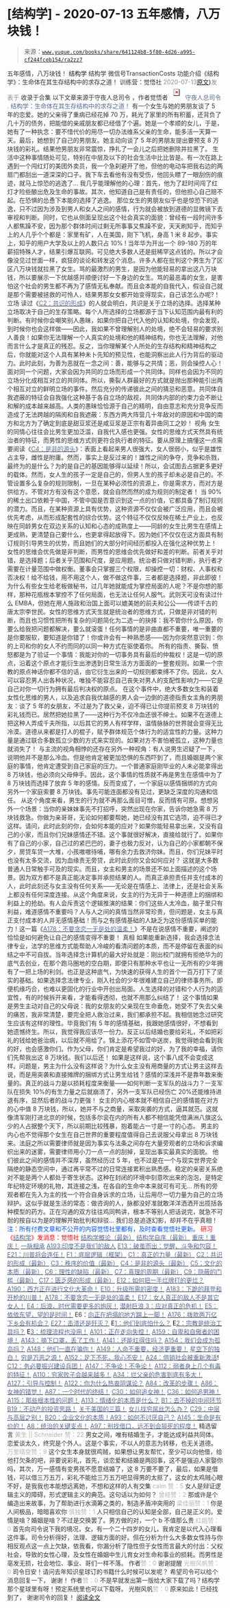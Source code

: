# [结构学] - 2020-07-13 五年感情，八万块钱！

> 来源：[`www.yuque.com/books/share/641124b8-5f80-4d26-a995-cf244fceb154/ra2zz7`](https://www.yuque.com/books/share/641124b8-5f80-4d26-a995-cf244fceb154/ra2zz7)

<ne-p id="520f42f3293818f927861ebbd5b15da4_p_0" data-lake-id="520f42f3293818f927861ebbd5b15da4_p_0"><ne-text id="uc35395db" style="color: rgb(51, 51, 51);">五年感情，八万块钱！</ne-text></ne-p> <ne-p id="8cfc5e2ba6f62390e42af26d6897978b" data-lake-id="8cfc5e2ba6f62390e42af26d6897978b"><ne-text id="u74ba3fb3" ne-fontsize="14">结构学</ne-text></ne-p> <ne-p id="a7b177b703edc1cacf81153d18f9f0a7" data-lake-id="a7b177b703edc1cacf81153d18f9f0a7"><ne-text id="u656f148d" ne-fontsize="14" ne-bold="true" style="color: rgb(51, 51, 51);">结构学</ne-text></ne-p> <ne-p id="0344f121dd108eca325ec036e0c6915a" data-lake-id="0344f121dd108eca325ec036e0c6915a"><ne-text id="ucc9502f9" ne-fontsize="14" style="color: rgb(51, 51, 51);">微信号</ne-text><ne-text id="u7fe24149" ne-fontsize="14" style="color: rgb(51, 51, 51);">TransactionCosts</ne-text></ne-p> <ne-p id="27835278cafd91dc3b4a6fb84206f4f2" data-lake-id="27835278cafd91dc3b4a6fb84206f4f2"><ne-text id="ufb9089af" ne-fontsize="14" style="color: rgb(51, 51, 51);">功能介绍</ne-text><ne-text id="u20e0bb08" ne-fontsize="14" style="color: rgb(51, 51, 51);">《结构学》：生命体在其生存结构中的求存之道！ 训练营：觉悟社</ne-text></ne-p> <ne-p id="2b2dd8f8981f227d035c0ee9a6bff949" data-lake-id="2b2dd8f8981f227d035c0ee9a6bff949"><ne-text id="uad9e0b79" style="color: rgb(140, 140, 140);">2020-07-13</ne-text>[<ne-text id="ubf533423" ne-fontsize="14">原文</ne-text>](https://mp.weixin.qq.com/s?__biz=MzIzMDYwOTM0Mg==&mid=2247484317&idx=1&sn=b22f9fb2e3c084e427a5e3e9895be99a&chksm=e8b19b4cdfc6125adf3ea3b0d2b72a121f38e8ba26e43abc48edff900327ce3e7464b944cafb#rd))<ne-text id="uf972b416" ne-fontsize="14" style="color: rgb(140, 140, 140);">发表于</ne-text></ne-p> <ne-p id="165fcaacfb62acd70135a5a88805c4c6" data-lake-id="165fcaacfb62acd70135a5a88805c4c6"><ne-text id="ufcf33156" style="color: rgb(51, 51, 51);">收录于合集</ne-text></ne-p> <ne-p id="dca51515a3d1f2aadf60e15bb9916c5d" data-lake-id="dca51515a3d1f2aadf60e15bb9916c5d"><ne-text id="u37183e92" ne-fontsize="14" style="color: rgb(51, 51, 51);">以下文章来源于守夜人总司令 ，作者觉悟者</ne-text></ne-p> <ne-p id="89375d84c2751dc161cdc97201e0504d" data-lake-id="89375d84c2751dc161cdc97201e0504d"><ne-card data-card-name="image" data-card-type="inline" id="BRMC5" ne-fontsize="14" data-event-boundary="card" style="color: rgb(87, 107, 149);">![](img/7848b1057bf358d56a4f54154ff70e95.png)  <ne-p id="2f0a36019959eadaefa72288c5aa9527" data-lake-id="2f0a36019959eadaefa72288c5aa9527"><ne-text id="u3ced4544" style="color: rgb(87, 107, 149);">守夜人总司令</ne-text></ne-p> <ne-p id="1dfb9aed0b5444986221696647cc13dc" data-lake-id="1dfb9aed0b5444986221696647cc13dc"><ne-text id="u05902fd9" ne-fontsize="14" style="color: rgb(87, 107, 149);">.</ne-text></ne-p> <ne-p id="b95550c9eb05157e6ce2f2325708fa63" data-lake-id="b95550c9eb05157e6ce2f2325708fa63"><ne-text id="u44da6f8f" style="color: rgb(87, 107, 149);">结构学：生命体在其生存结构中的求存之道！</ne-text></ne-p> <ne-p id="2239bb43b27ced9a5db487d91a0a9e2e" data-lake-id="2239bb43b27ced9a5db487d91a0a9e2e"><ne-text id="udad86429" style="color: rgb(51, 51, 51);">有一个女生与她的男朋友谈了 5 年的恋爱。她的父亲得了重病已经花掉 70 万，耗光了家里的所有积蓄，还背负了几十万的债务，把能借的亲戚朋友都已经借了个遍。她是一个孝顺的女儿，于是，她有了一种执念：要不惜代价的用尽一切办法维系父亲的生命，能多活一天算一天。最后，她想到了自己的男朋友。她主动向谈了 5 年的男朋友提出要预支 8 万块钱的彩礼。结果他男朋友非常震惊，挣扎了一会儿之后把她删除并拉黑了。</ne-text></ne-p> <ne-p id="ebf9212464ba4a2290084bebc9fe298e" data-lake-id="ebf9212464ba4a2290084bebc9fe298e"><ne-text id="ua7cebf93" style="color: rgb(51, 51, 51);">生活中这种事情随处可见，特别在中层及以下的社会生活中比比皆是。有一次在路上遇到一个闯红灯的美团外卖员，我一个急刹避开了他，但他的电动车把我右边的两扇门都刮出一道深深的口子。我下车去看他有没有受伤，他回头瞟了一眼刮伤的痕迹，就马上惊恐的逃逸了…</ne-text></ne-p> <ne-p id="f703b7f7bd278616f294c4c47d05877a" data-lake-id="f703b7f7bd278616f294c4c47d05877a"><ne-text id="u81672a81" style="color: rgb(51, 51, 51);">我几乎能理解他的心理：首先，他为了赶时间闯了红灯才险些酿出危及生命的事故。其次，他知道自己是有责任的，但他担心自己赔不起。在恐惧的怂恿下本能的选择了逃逸。</ne-text></ne-p> <ne-p id="7194e5bcf1bbcd01b33c78b243b0c3d0" data-lake-id="7194e5bcf1bbcd01b33c78b243b0c3d0"><ne-text id="u322a23b0" style="color: rgb(51, 51, 51);">那位女生的男朋友似乎也是惊恐下的逃逸，只不过因为涉及到男人和女人之间的感情，行为就会被放到道德的显微镜下去审视和判断。同时，它也从侧面呈现出这个社会真实的面貌：曾经有一段时间许多人都焦躁不安，因为那个群体时间过剩无所事事又焦躁不安，天天刷知乎，而知乎上的人几乎个个都是：家里有矿，人在美国，刚下飞机，身高 1 米 8 起步。事实上，知乎的用户大学及以上的人数只占 10% !</ne-text></ne-p> <ne-p id="35315e8089abebda38376f468c2bc391" data-lake-id="35315e8089abebda38376f468c2bc391"><ne-text id="ufeaa16bb" style="color: rgb(51, 51, 51);">当年华为开出一个 89-180 万的年薪招特殊人才，结果引爆互联网。可见绝大多数人还是挺稀罕这点钱的。所以才会像没见过世面一样，疯狂的谈论和转发这个消息。许多人都在批判这个男生为了区区八万块钱就拉黑了女生。骂的最激烈的男生，是因为他能轻易的拿出这八万块钱，所以要展示一下优越感并顺便讨好一下身边的女生。骂的最恶毒的女生，是害怕这个社会的男生都不再为了感情无私奉献。而且会本能的自我代入，假设自己就是那个需要被拯救的可怜人，结果男那女女都开始变得现实，自己该怎么办呢?！</ne-text></ne-p> <ne-p id="d7df448fdcb01e87c3a243fe9826d779" data-lake-id="d7df448fdcb01e87c3a243fe9826d779"><ne-text id="u4206e14e" ne-bold="true" style="color: rgb(51, 51, 51);">立场</ne-text></ne-p> <ne-p id="c1ae3d91bd3b9e3a7bab68b229fc8d47" data-lake-id="c1ae3d91bd3b9e3a7bab68b229fc8d47"><ne-text id="u00a69dcf" style="color: rgb(51, 51, 51);">读过《</ne-text>[<ne-text id="uba6d2668" style="color: rgb(87, 107, 149);">C2：共识的形成</ne-text>](http://mp.weixin.qq.com/s?__biz=MzAxNDk1NjI2Mw==&mid=2247485384&idx=1&sn=aa308c97231cc609a153084476d641b9&chksm=9b8a2440acfdad568804216b9029604de6eb9b459260c16c18ea48de0d1bbf58feb601676e82&scene=21#wechat_redirect)<ne-text id="uc34f536d" style="color: rgb(51, 51, 51);">》的人就会明白，共识是关于立场的选择。选择某种立场取决于自己的生存策略。每个人所选择的立场都源于当下认知范围内最有利的判断。有时候你会嘲笑别人愚昧，如果你把自己代入他的认知和处境，你会发现，到时候你也会这样做——因此，我如果不曾理解别人的处境，绝不会轻易的要求别人善良！如果你无法理解一个人真实的处境和他的精神结构，你也无法理解，对他而言什么才是真正的残忍。反之，当你理解某个人所处的生存结构和精神结构之后，你就能对这个人具有某种未卜先知的预见性，也能洞察出此人行为背后的驱动力。此时此刻，为善为恶就在一念之间：善，能够与之共情；恶，则会操控人心！</ne-text></ne-p> <ne-p id="ae8dc698f87e217425012da4869a5f64" data-lake-id="ae8dc698f87e217425012da4869a5f64"><ne-text id="u49617004" style="color: rgb(51, 51, 51);">面对同一个问题，大家会因为共同的立场而形成一个共同体。同样也会因为不同的立场分化成相互对立的共同体。所以，撕裂人群最好的方式就是抛出那种能引出两个相互对立的鲜明立场的事件。然后充分的传递彼此之间的猜忌和恶意。共同体自我遮蔽的特征会自我强化这种基于各自立场的敌视，共同体内部的约束力会不断让和解的成本越来越高。人类的愚昧恰恰源于自己的精明，自由意志和充分竞争反而造成了无法跨越的隔阂和自我遮蔽：东西方两大阵营几十年敌对的原因和中国的南方和北方为了确定到底是甜豆浆还是咸豆浆是正宗有着异曲同工之妙！</ne-text></ne-p> <ne-p id="a24944b82cc80315b88a28babe8dc931" data-lake-id="a24944b82cc80315b88a28babe8dc931"><ne-text id="ufa93ff0b" ne-bold="true" style="color: rgb(51, 51, 51);">视角</ne-text></ne-p> <ne-p id="bf2cb5d9d33a8efa945821e95bfd882d" data-lake-id="bf2cb5d9d33a8efa945821e95bfd882d"><ne-text id="u713c7ae4" style="color: rgb(51, 51, 51);">女生的同情心往往会比男生更加泛滥，自我代入感也更强。女性的思维方式天然具有统治者的特征，而男性的思维方式则更符合执行者的特征。要从原理上搞懂这一点需要阅读《</ne-text>[<ne-text id="u95624b18" style="color: rgb(87, 107, 149);">C4：是非的源头</ne-text>](http://mp.weixin.qq.com/s?__biz=MzAxNDk1NjI2Mw==&mid=2247485283&idx=1&sn=4f6374be824ea0fb148517f63cae7a95&chksm=9b8a24ebacfdadfd9bb865954cfc7b9621c1450b4c258506347b2201a04c6057c4119a1a0820&scene=21#wechat_redirect)<ne-text id="u59bcfefe" style="color: rgb(51, 51, 51);">》：表面上看起来男人很强大，女人很弱小，似乎是雄性占主导，雌性是附庸。然而，事实上是反过来的！雄性之间的争夺，竞争和杀戮，最终为的是什么？为的是自己的基因能够得以延续！所以，会试图去占据更多更好的载体。然而，女人生的孩子一定是自己的，但男人生的孩子却未必是自己的。不管设置多么复杂的规则限制，一旦在某种必须性的资源上，你是需求方，而对方是供给方。不管对方有没有这个意愿，就会自然而然的成为规则的制定者！</ne-text></ne-p> <ne-p id="3aed38e651ddda88242eb111e4a74125" data-lake-id="3aed38e651ddda88242eb111e4a74125"><ne-text id="ucd74cdb6" style="color: rgb(51, 51, 51);">当 90%的稀土出口依赖于中国，不管中国是否意识到这一点的价值，它都具备了制订规则的潜力。而且，在某种资源上具有优势，这种资源不仅仅会被广泛应用，而且会被优先考虑，从而形成配套性的综合优势。这个特征不仅仅反映在稀土产业上，也反映在同龄男女在双边关系的认知和心态的成熟度上——同龄的女生比男生在感情上更成熟，更清楚自己要什么，也更拿得起放得下。因为她们不仅仅在这方面具有制订规则引导男生的优势，而且她们的大部分时间经历都投入在强化这种优势上！</ne-text></ne-p> <ne-p id="aea24f89eb51f280ab207404a13efdb1" data-lake-id="aea24f89eb51f280ab207404a13efdb1"><ne-text id="u54ad8ced" style="color: rgb(51, 51, 51);">女性的思维会优先做是非判断，而男性的思维会优先做好和差的判断。前者关乎对错，是选择题；后者关乎范围和尺度，是应用题。统治者只做对错判断，执行者才需要在计量范围中做权衡。董事会只掌握三个权限，却操控一切：财权、人事权和否决权！给不给钱，用不用这个人，做不做这件事，三者都是选择题，非此即彼！为什么有些女生给老板做秘书，过几年她就能成为掌控局面的人呢？不是你想的那样，那种花瓶根本掌控不了任何局面，也无法让任何人服气。武则天可没有读过什么 EMBA，但她在用人施政和治国上面可以媲美她的前夫和公公——传颂千古的唐太宗李世民。女性的思维方式天生就是统治者的思维方式，只做是非对错的判断，而且也习惯性把所有复杂的问题简化为二选一的抉择：我不管你什么原因，你要么给我把问题都解决，要么就滚蛋！任何事情的是非曲直都不重要，唯一重要的是你要服软，要知道是你错了！你或许会有一种熟悉感——因为你突然意识到：你的上司和你的女人不约而同的以同一种方式在驱使着你。</ne-text></ne-p> <ne-p id="0736ab0e8e1ec5002b53a8ad40c7dbdb" data-lake-id="0736ab0e8e1ec5002b53a8ad40c7dbdb"><ne-text id="u43409143" style="color: rgb(51, 51, 51);">所有的指责、撕裂、愤怒都是为了验证一个事情：我能对你的一切事务具有最后的仲裁权！这是一切的原点，沿着这个原点才能衍生出渗透到日常生活方方面面的一整套规则。如果一个宗教的原点神话你都不信的话，由它衍生出来的一切规则都束缚不了你。因此，女人可以容忍男人出各种状况，唯独不能容忍自己丧失对男人的支配性影响力——它是自己对你一切行为拥有最后判决权的原点。</ne-text></ne-p> <ne-p id="116147fe43ef6a49ae4792a8887224d5" data-lake-id="116147fe43ef6a49ae4792a8887224d5"><ne-text id="u5312cfc5" style="color: rgb(51, 51, 51);">在这个事件中，绝大多数女生和装着女性化思维的男人，以及追求自我优越感的男人会一边倒的道德指责女主角的男朋友：谈了 5 年的女朋友，不过是为了救父亲，迫不得已让你提前预支 8 万块钱的彩礼钱而已。居然把她拉黑了——这种行为不仅冷血还很不绅士。如果不在道德上把这种人弄成千夫所指，以后其它的男人有样学样，温情脉脉的世界就会变得无比冷漠。道德从来都是打人的棍子，赋予群体规范个体行为的适宜性的力量。这种力量是通过联合多数孤立少数的方式来实现的。如果对方不害怕被孤立，这种力量也就消失了！</ne-text></ne-p> <ne-p id="b76757eea16107dc1c8d9b0d1375b301" data-lake-id="b76757eea16107dc1c8d9b0d1375b301"><ne-text id="u479d213c" style="color: rgb(51, 51, 51);">与主流的视角相悖的还存在另外一种视角：有人说男生迟疑了一下，说明他并不是那么冷血。但是他肯定被更加恐惧的东西吓到了，而且婚姻是两个家庭的事情，他肯定遭受到自己家庭的压力。一个普通家庭刚毕业的人未必能拿得出 8 万块钱，他必须向父母伸手。因此，这个事情的性质就不再是男生在感情中为了 8 万块钱而选择了放弃 5 年的感情。反而变成了，一个家庭以感情捆绑的方式向另外一个家庭索要 8 万块钱。事先可能连面都没有见过，更缺乏深度的沟通和信任。</ne-text></ne-p> <ne-p id="c8ead753feb45fcf6a1026d6e609f242" data-lake-id="c8ead753feb45fcf6a1026d6e609f242"><ne-text id="ub72f3350" style="color: rgb(51, 51, 51);">从这个角度来看，男生的行为就不再那么面目可憎，反而情有可原。想想另外一个场景：当你的亲妹妹事先不打招呼，突然出现在你家，告诉你她急需 8 万块钱救急。你做为亲哥哥，无论如何都要帮她，她已经没有其它选项，迫不得已才这样。请问，此时此刻的你，会如何本能的应对？如果你能轻易拿出来，又没有自己的小家，而且你们兄妹感情还不错。这个事就很好解决，直接给就行了。如果你有了自己的小家，自己过的紧巴巴的，妻子也极力反对，认为自己的小家都朝不保夕，房贷车贷一大堆，小孩嗷嗷待哺，哪有余力去救济你妹。而且，你们兄妹平时也没有太多交流，因为血缘责无旁贷，此时此刻你又会如何应对？</ne-text></ne-p> <ne-p id="820955e8d010eaa57d9613ce17256608" data-lake-id="820955e8d010eaa57d9613ce17256608"><ne-text id="u462bb37a" style="color: rgb(51, 51, 51);">这就是大多数普通人日常触手可及的现实。而且，女主和男主的场景还不如上面描述的这个场景。因为双方都不是真正能决定事并承担结果的人。而真正承担责任并支付成本的人，此时此刻还与女主没有任何关系——无论是在情感上、法律上，还是社会关系上都没有任何深度连接。从这个角度来说，女主的行为无异于一种道德上的捆绑和利益上的抢劫。有人会斥责这个逻辑推演的结果：你们这些人太冷血，脑子里只有利益，难道感情不重要吗？人与人之间的真情当然非常珍贵，但问题是，女主与真正支付成本的人并无感情基础！而与之有感情基础的人缺乏为这份感情买单的能力！这一篇《</ne-text>[<ne-text id="uf0cba06a" style="color: rgb(87, 107, 149);">A178：不要贪恋一无是处的温柔！</ne-text>](http://mp.weixin.qq.com/s?__biz=MzAxNDk1NjI2Mw==&mid=2247485259&idx=1&sn=c46eb58cf71fc316608279b1e10828b8&chksm=9b8a24c3acfdadd57781ee9631cc06ed50551cc15141d155f54fa20dcf69c653825673104680&scene=21#wechat_redirect)<ne-text id="u91cd8e46" style="color: rgb(51, 51, 51);">》不是在说感情不重要，阐述的恰恰是如何避免让自己的感情变得不重要！</ne-text></ne-p> <ne-p id="a8d363105ea8968afb960aaaa6feeedf" data-lake-id="a8d363105ea8968afb960aaaa6feeedf"><ne-text id="ua4207649" ne-bold="true" style="color: rgb(51, 51, 51);">真相</ne-text></ne-p> <ne-p id="1909350b8516a35c779e526bbc9fc31d" data-lake-id="1909350b8516a35c779e526bbc9fc31d"><ne-text id="u8c1aa365" style="color: rgb(51, 51, 51);">如果能重新选择，我会选择念法律专业，法学的思维方式能帮助人冷峻的看清问题的本质，而不是停留在表面的纠结之中不可自拔。当年选择念计算机的最大好处就是：刚出校门就拥有拒绝华为的底气去创业，在那个跑马圈地的空白期，即便只有那种水平也让一无所有的少年拥有了一把上场的利剑。也正是这种底气，为快速的获得人生的首个一百万打下了坚实的基础。如果选择念法律专业，刚入社会的少年很难建立自己的律师事务所。即便机缘巧合，也难以更固化的行业中开创出局面。人生选择的对错和个人行为的适宜性，有的时候拆开来看，才能看得透彻，也就不用那么纠结了！</ne-text></ne-p> <ne-p id="74a602c20334b9b55d1a7e2b9c8c533c" data-lake-id="74a602c20334b9b55d1a7e2b9c8c533c"><ne-text id="u0846ed18" style="color: rgb(51, 51, 51);">这个事情如果是男生主动对自己的父母说：我的女朋友的父亲现在生命垂危，她受不了失去父亲的痛苦，我非常清楚，要完全把人救治过来，我们都承担不起。我相信她念过研究生应该有这样的理性。毕竟我们有 5 年的感情基础，我跟她感情很好，不想看到她遗憾终生。所以，我觉得我应该尽一份力。反正以后结婚也要给彩礼，不如把彩礼的钱给她爸治病，以后就不用给了。锦上添花不如雪中送炭，我觉得她会看到我的好，也会感激你们。作为父母，你们肯定是希望我过的好，为了我的幸福，请你们先帮我出这 8 万块钱。我们以后还！</ne-text></ne-p> <ne-p id="bdeb57fe3532439b294e7196f4666ab6" data-lake-id="bdeb57fe3532439b294e7196f4666ab6"><ne-text id="ud515d543" style="color: rgb(51, 51, 51);">如果是这样说，这个事八成不会变成这样。问题是，男主为什么没有这样说？为什么女主没有用商量的方式让男主这样去说，而是用突袭和直接摊牌的捆绑方式让男生给钱？感情的深浅并不是靠年数来衡量的。真正的战斗力是以损耗程度来衡量——如何判断一支军队的战斗力？一支军队在损失 10%的有生力量之后就崩溃了，另外一支军队已经伤亡 20%还能维持进退有序，显然后者的战斗力更强！</ne-text></ne-p> <ne-p id="1a8b94ca4c9a2a31ef9e38ac5fea204f" data-lake-id="1a8b94ca4c9a2a31ef9e38ac5fea204f"><ne-text id="uf9042b17" style="color: rgb(51, 51, 51);">女主的内心根本就不相信自己的感情能在对方的心中值 8 万块钱，所以，她并不与之商量，采取突袭的方式，逼其就范。这就像清军刚打进北京的时候，包括多尔衮在内的所有人都不相信能凭借满洲八旗这么少的人占据整个天下，所以前期比较残暴，抱着能占一寸是一寸的心态。</ne-text></ne-p> <ne-p id="0fb6bc3a8bcba2bca6bfc285c0151b78" data-lake-id="0fb6bc3a8bcba2bca6bfc285c0151b78"><ne-text id="u54729333" style="color: rgb(51, 51, 51);">男主的内心也不觉得那个女生在自己世界的重要程度值得自己去说服父母拿出 8 万块钱来。法庭之所以需要律师就是因为事实与法条之间存在大量旁观者的立场和诉求编织出来的迷雾，需要律师用小刀一点一点的刮掉，呈现出事实最真实的面貌。</ne-text></ne-p> <ne-p id="0875eaf3dc3de55f7eba81807f2823c3" data-lake-id="0875eaf3dc3de55f7eba81807f2823c3"><ne-text id="u5863d98f" style="color: rgb(51, 51, 51);">他们彼此之间的感情并不深厚，虽然经历过 5 年，也不过是在一个与现实世界完全隔绝的静态空间中，通过再平常不过的日常连接累积出熟悉感。</ne-text><ne-text id="uf3da4df0" ne-bold="true" style="color: rgb(51, 51, 51);">稳定的亲密关系绝对不能是两个人都处于寄生状态。</ne-text><ne-text id="u53b58870" style="color: rgb(51, 51, 51);">这种在封闭的环境中刻意吹出来的泡泡，是特定年纪特定环境的礼物，其连接之浅，在各自的生命中本来就可有可无…</ne-text></ne-p> <ne-p id="37a41055d261baa18868ee652e86bf8c" data-lake-id="37a41055d261baa18868ee652e86bf8c"><ne-text id="ufa2121b8" style="color: rgb(51, 51, 51);">所有的旁观者都在先入为主的找一个符合自身诉求的立场，让后用尽一切力量为自己的立场辩护。这似乎就是生活的常态：做咨询的人，脉都没好准就敢洋洋洒洒开出揽括各种模型的药方。正在沟通的双方往往鸡同鸭讲，根本不等别人把话说完，就急不可耐的按自以为是的理解开始批判和辩驳… 我们总是追逐幻影，却并不在乎真相！</ne-text></ne-p> <ne-p id="24d723da7f164393daf594334118759d" data-lake-id="24d723da7f164393daf594334118759d"><ne-text id="u9fce2d57" style="color: rgb(0, 82, 255);">注：</ne-text><ne-text id="ufaf6cb66" style="color: rgb(0, 82, 255);">所有付费文章和不公开的内容觉悟社里都有，及时查看觉悟社更新。</ne-text></ne-p> <ne-p id="3dd884fbb0f44330a9d3d79325035cb6" data-lake-id="3dd884fbb0f44330a9d3d79325035cb6" ne-alignment="center"><ne-text id="u55bb1d5f" style="color: rgb(255, 0, 0);">研习《</ne-text>[<ne-text id="uf9266d98" style="color: rgb(87, 107, 149);">结构学</ne-text>](https://mp.weixin.qq.com/mp/appmsgalbum?action=getalbum&album_id=1318317199878225920&__biz=MzAxNDk1NjI2Mw==#wechat_redirect)<ne-text id="u0d998083" style="color: rgb(255, 0, 0);">》发消息</ne-text><ne-text id="ub624fc3b" ne-bold="true" style="color: rgb(255, 0, 0);">：觉悟社</ne-text></ne-p>  <ne-p id="dd8261a8c86559b899ca0aa3705744a3" data-lake-id="dd8261a8c86559b899ca0aa3705744a3" ne-alignment="center"><ne-card data-card-name="image" data-card-type="inline" id="pgdy4" data-event-boundary="card" style="color: rgb(51, 51, 51);"><ne-p id="b868241eedc1f298decaa7b91274ca12" data-lake-id="b868241eedc1f298decaa7b91274ca12">[<ne-text id="ue8358432" style="color: rgb(87, 107, 149);">结构学概论（最新）</ne-text>](http://mp.weixin.qq.com/s?__biz=MzAxNDk1NjI2Mw==&mid=2247485167&idx=1&sn=d5e962eff4a8e9770c83bc87d19d07f3&chksm=9b8a2567acfdac7154f7a62996dca874e5d186b44f3d120dcb633760318788c42d304e325313&scene=21#wechat_redirect)</ne-p> <ne-p id="9b78e260db80054d133db1a1b9476f44" data-lake-id="9b78e260db80054d133db1a1b9476f44">[<ne-text id="u9fbafd0f" style="color: rgb(87, 107, 149);">结构学自序（最新）</ne-text>](http://mp.weixin.qq.com/s?__biz=MzAxNDk1NjI2Mw==&mid=2247485327&idx=1&sn=5a8c9a6499c84e1c3129ca7cb41e0ac7&chksm=9b8a2407acfdad112471c12c6b86e4e914116dbb6d6588fa726a72e0aafa01d9c1b9fd24a738&scene=21#wechat_redirect)</ne-p> <ne-p id="6f4166a2225f32c4f97c0635b3aa291a" data-lake-id="6f4166a2225f32c4f97c0635b3aa291a">[<ne-text id="uadfeb26c" style="color: rgb(87, 107, 149);">重庆！重庆！</ne-text>](http://mp.weixin.qq.com/s?__biz=MzAxNDk1NjI2Mw==&mid=2247485354&idx=1&sn=331128611c478feede60317e963239a5&chksm=9b8a2422acfdad3448a9bcc0f9745f4367028e8a9b0a307f7c01c2690c398560a4be5e43492c&scene=21#wechat_redirect)</ne-p> <ne-p id="73ecafcf1c1f16e9cd952d81221dc465" data-lake-id="73ecafcf1c1f16e9cd952d81221dc465">[<ne-text id="u7af6c56d" style="color: rgb(87, 107, 149);">一脉相承</ne-text>](http://mp.weixin.qq.com/s?__biz=MzIzMDYwOTM0Mg==&mid=2247483817&idx=1&sn=148231160af839d229a08a0615554624&chksm=e8b19978dfc6106e2404be564219be3cda1fac1eff3cabbc478865ef43edd2fa3d7cefd7197a&scene=21#wechat_redirect)</ne-p> <ne-p id="2af683e49b86e65d682e7fe774df234d" data-lake-id="2af683e49b86e65d682e7fe774df234d">[<ne-text id="u93e9651a" style="color: rgb(87, 107, 149);">A193:印度不是我们的敌人</ne-text>](http://mp.weixin.qq.com/s?__biz=MzAxNDk1NjI2Mw==&mid=2247485389&idx=1&sn=4676c9a0c6860b3c13a7746f81c83e30&chksm=9b8a2445acfdad530ed9522fdb13caddec925595c12f35a7fbaf15024ca2bf1b4883deab6481&scene=21#wechat_redirect)</ne-p> <ne-p id="b4f86df35f4fad4e69359655be7069dc" data-lake-id="b4f86df35f4fad4e69359655be7069dc">[<ne-text id="ue27d54fa" style="color: rgb(87, 107, 149);">E13：破茧而出：觉醒、斗争和包容！</ne-text>](http://mp.weixin.qq.com/s?__biz=MzAxNDk1NjI2Mw==&mid=2247485416&idx=1&sn=3374140f3a08776aaadab756808db10e&chksm=9b8a2460acfdad76290b72651659583d1aa99da5dbc8a0ac63bdec03c8ca2d1bb447103ef71d&scene=21#wechat_redirect)</ne-p> <ne-p id="e4381a936a523113e9c3620f3e45723b" data-lake-id="e4381a936a523113e9c3620f3e45723b">[<ne-text id="uc461e1c9" style="color: rgb(87, 107, 149);">E21：川普将会连任！</ne-text>](http://mp.weixin.qq.com/s?__biz=MzAxNDk1NjI2Mw==&mid=2247485214&idx=1&sn=4c4fd8ad39bdb3af14567608f5156e90&chksm=9b8a2496acfdad80f3a4d028edd197967dd0580c769349d086f626eeeb511715fc71703c1b20&scene=21#wechat_redirect)</ne-p> <ne-p id="95fdf49746f57bc582f5ecfd49ea1bbe" data-lake-id="95fdf49746f57bc582f5ecfd49ea1bbe">[<ne-text id="u2c50ae20" style="color: rgb(87, 107, 149);">F1：底层逻辑（框架）</ne-text>](http://mp.weixin.qq.com/s?__biz=MzAxNDk1NjI2Mw==&mid=2247485072&idx=1&sn=83d919c9e3bf71d25978a97c8d4c8aa6&chksm=9b8a2518acfdac0ea8a0f84382cc7c0a26d1ac3664d76c6365aee67ac4ebcac1bf280c060249&scene=21#wechat_redirect)</ne-p> <ne-p id="98c8ebf407f4ef9ca098bb59e5caf2b9" data-lake-id="98c8ebf407f4ef9ca098bb59e5caf2b9">[<ne-text id="uc78a3ec9" style="color: rgb(87, 107, 149);">C1：真正的力量（最新）</ne-text>](http://mp.weixin.qq.com/s?__biz=MzAxNDk1NjI2Mw==&mid=2247485209&idx=1&sn=d7b335d2c9632363c72de85ce7834b3e&chksm=9b8a2491acfdad87ae308d74534ec4def57980a2b1db88ffe56ac03e4d76ea55e7eab2343097&scene=21#wechat_redirect)</ne-p> <ne-p id="1e41989a07b2286bccda8f71fb35de31" data-lake-id="1e41989a07b2286bccda8f71fb35de31">[<ne-text id="uf2d18123" style="color: rgb(87, 107, 149);">C2：共识的形成（最新）</ne-text>](http://mp.weixin.qq.com/s?__biz=MzAxNDk1NjI2Mw==&mid=2247485384&idx=1&sn=aa308c97231cc609a153084476d641b9&chksm=9b8a2440acfdad568804216b9029604de6eb9b459260c16c18ea48de0d1bbf58feb601676e82&scene=21#wechat_redirect)</ne-p> <ne-p id="4a6c0c85e436ff8450c251ec42e2cba9" data-lake-id="4a6c0c85e436ff8450c251ec42e2cba9">[<ne-text id="u5d0d9d5c" style="color: rgb(87, 107, 149);">C3：秩序的价值（最新）</ne-text>](http://mp.weixin.qq.com/s?__biz=MzAxNDk1NjI2Mw==&mid=2247485403&idx=1&sn=c9688c8d575a24618938330c4c315a0e&chksm=9b8a2453acfdad45063e46b8cdb4c0cfcb95a2b39aecda10a95f9f2082a6f10c606993b426eb&scene=21#wechat_redirect)</ne-p> <ne-p id="45fd12cea59ec0de16ada2add329c7e9" data-lake-id="45fd12cea59ec0de16ada2add329c7e9">[<ne-text id="u1c5dc03c" style="color: rgb(87, 107, 149);">C4：是非的源头（最新）</ne-text>](http://mp.weixin.qq.com/s?__biz=MzAxNDk1NjI2Mw==&mid=2247485283&idx=1&sn=4f6374be824ea0fb148517f63cae7a95&chksm=9b8a24ebacfdadfd9bb865954cfc7b9621c1450b4c258506347b2201a04c6057c4119a1a0820&scene=21#wechat_redirect)</ne-p> <ne-p id="61678eee21b8258462218d7cef4a6fd5" data-lake-id="61678eee21b8258462218d7cef4a6fd5">[<ne-text id="uca8fd7bc" style="color: rgb(87, 107, 149);">C5：文化的本质（最新）</ne-text>](http://mp.weixin.qq.com/s?__biz=MzAxNDk1NjI2Mw==&mid=2247485176&idx=1&sn=edd2d2664617b856f73da27471529eb6&chksm=9b8a2570acfdac66a9ad0160a17afd9e23a687bc0be9b7517602aaf3fa126c5d785bcead0da7&scene=21#wechat_redirect)</ne-p> <ne-p id="cc0372f51e444bceefa5961bf9d0b9bf" data-lake-id="cc0372f51e444bceefa5961bf9d0b9bf">[<ne-text id="u1e1ddc49" style="color: rgb(87, 107, 149);">C6：理性的缺陷（最新）</ne-text>](http://mp.weixin.qq.com/s?__biz=MzAxNDk1NjI2Mw==&mid=2247485088&idx=1&sn=dc240d68dabbc3fbaa9897c63128e439&chksm=9b8a2528acfdac3e2ed7d1fff93035fb458ffdde98085ac6cfcd64bd53c9b8492733341b88ca&scene=21#wechat_redirect)</ne-p> <ne-p id="163de83d1cd5aa98fe7c86d177974b11" data-lake-id="163de83d1cd5aa98fe7c86d177974b11">[<ne-text id="u1171b228" style="color: rgb(87, 107, 149);">C7：真理的周期（最新）</ne-text>](http://mp.weixin.qq.com/s?__biz=MzAxNDk1NjI2Mw==&mid=2247485125&idx=1&sn=724eac40812de46a36c36a423d100223&chksm=9b8a254dacfdac5b81e40465e73885bad2944e5115cd3c3fd5564b139fff62d8d15465bdc614&scene=21#wechat_redirect)</ne-p> <ne-p id="f899fa526a4f38be0c2188bfea309bd0" data-lake-id="f899fa526a4f38be0c2188bfea309bd0">[<ne-text id="u02c1b344" style="color: rgb(87, 107, 149);">C9：隐蔽的门槛（最新）</ne-text>](http://mp.weixin.qq.com/s?__biz=MzAxNDk1NjI2Mw==&mid=2247485348&idx=1&sn=ff97eada6a187dc249bda43b3b1b6322&chksm=9b8a242cacfdad3a56345ecbfec34c4b29ae50e2c9b8b8e59e501c899390f434f72ae3d6ad87&scene=21#wechat_redirect)</ne-p> <ne-p id="63b7cf6354bf3099c34c291e4818ece0" data-lake-id="63b7cf6354bf3099c34c291e4818ece0">[<ne-text id="ucf461a5e" style="color: rgb(87, 107, 149);">C17：匮乏感的形成（最新）</ne-text>](http://mp.weixin.qq.com/s?__biz=MzAxNDk1NjI2Mw==&mid=2247485308&idx=1&sn=8e74bfdbda23fb78a502fd60d45f29ef&chksm=9b8a24f4acfdade2b302355ea435f49770e221a7e015a1821f985905faabfa7e2941d6c8d14b&scene=21#wechat_redirect)</ne-p> <ne-p id="6df1e495df6ff133e9a30481dcbe0672" data-lake-id="6df1e495df6ff133e9a30481dcbe0672">[<ne-text id="u271a6025" style="color: rgb(87, 107, 149);">E12：如何把一手烂牌打的更烂？</ne-text>](http://mp.weixin.qq.com/s?__biz=MzAxNDk1NjI2Mw==&mid=2247485371&idx=1&sn=8e848c21bdb42dbe2fb102617241b981&chksm=9b8a2433acfdad2560f3ff6bc23e4d9cee1b3ebd3e51aa48fa2b97224fe3303853cd6c664ee1&scene=21#wechat_redirect)</ne-p> <ne-p id="f5ccc0e4ac1ccca4ea85675cf009bad7" data-lake-id="f5ccc0e4ac1ccca4ea85675cf009bad7">[<ne-text id="u8752a6d9" style="color: rgb(87, 107, 149);">A190：西方正在进行文化大革命！</ne-text>](http://mp.weixin.qq.com/s?__biz=MzAxNDk1NjI2Mw==&mid=2247485331&idx=1&sn=558944607b02c21c1d19819560a92216&chksm=9b8a241bacfdad0d370df183e0c0e2f7cb477f8e0d21201ead36272ed6f3a250db0ea2ecdd63&scene=21#wechat_redirect)</ne-p> <ne-p id="f9232d5ea44536cd4f5cee80f5bb149d" data-lake-id="f9232d5ea44536cd4f5cee80f5bb149d">[<ne-text id="ucef5c978" style="color: rgb(87, 107, 149);">E10：升级所需的密度！</ne-text>](http://mp.weixin.qq.com/s?__biz=MzAxNDk1NjI2Mw==&mid=2247485337&idx=1&sn=e93780b3d10de5b467e71f326eb12838&chksm=9b8a2411acfdad07d858079223ba3eda77fe88caa8d769030eb67c15f5511fab584f8d1244ca&scene=21#wechat_redirect)</ne-p> <ne-p id="5e5edc5f299683271c0128a48c4facf5" data-lake-id="5e5edc5f299683271c0128a48c4facf5">[<ne-text id="u5539f3d1" style="color: rgb(87, 107, 149);">A183：下跪的拜登和开枪的川普！</ne-text>](http://mp.weixin.qq.com/s?__biz=MzAxNDk1NjI2Mw==&mid=2247485291&idx=1&sn=fcdffdc41b81434b5df4b09c2fb78a3d&chksm=9b8a24e3acfdadf5e4848a00056daee21f08002b0f274c89240a509b73166b63195b2c2ddb00&scene=21#wechat_redirect)</ne-p> <ne-p id="caa106bef0095a37fdb31aa9931173d6" data-lake-id="caa106bef0095a37fdb31aa9931173d6">[<ne-text id="u0a02e772" style="color: rgb(87, 107, 149);">A178：不要贪恋一无是处的温柔！</ne-text>](http://mp.weixin.qq.com/s?__biz=MzAxNDk1NjI2Mw==&mid=2247485259&idx=1&sn=c46eb58cf71fc316608279b1e10828b8&chksm=9b8a24c3acfdadd57781ee9631cc06ed50551cc15141d155f54fa20dcf69c653825673104680&scene=21#wechat_redirect)</ne-p> <ne-p id="eb161d7d87cf3c794c51722c5e64d02c" data-lake-id="eb161d7d87cf3c794c51722c5e64d02c">[<ne-text id="u5f49d408" style="color: rgb(87, 107, 149);">E17：女人真正的敌人不是其它女人！</ne-text>](http://mp.weixin.qq.com/s?__biz=MzAxNDk1NjI2Mw==&mid=2247485246&idx=1&sn=e0a9e2bac3f9bc5122895e854b7d597a&chksm=9b8a24b6acfdada017380e476dc7faaf80b57b95b2bb8eb7b8ab61d0b04f5dd46850f7af81e3&scene=21#wechat_redirect)</ne-p> <ne-p id="4434ba0fb44e3cb52b1a5b079959e7e7" data-lake-id="4434ba0fb44e3cb52b1a5b079959e7e7">[<ne-text id="u301fccfe" style="color: rgb(87, 107, 149);">E4：后浪，时代需要更多的炮灰！</ne-text>](http://mp.weixin.qq.com/s?__biz=MzAxNDk1NjI2Mw==&mid=2247485174&idx=1&sn=e3a702db58f3c2ec0d06b89f8435c73a&chksm=9b8a257eacfdac680d37903d2d05385f5c9401c189321cc109c96b1063e9753c8498d1553f72&scene=21#wechat_redirect)</ne-p> <ne-p id="63e0b375012d13f9360de74db384c341" data-lake-id="63e0b375012d13f9360de74db384c341">[<ne-text id="u5f5915c2" style="color: rgb(87, 107, 149);">潜射巨浪 3：应对真正的危机！</ne-text>](http://mp.weixin.qq.com/s?__biz=MzAxNDk1NjI2Mw==&mid=2247485199&idx=1&sn=aba0a12dad3ec2d04e267645968b7cb1&chksm=9b8a2487acfdad910b880c358c1f6754e5ba01eb7eadfe70b45c2d1c9ec161d20151df4b1f2e&scene=21#wechat_redirect)</ne-p> <ne-p id="0ba5905fc8c62953304527e5f6edab37" data-lake-id="0ba5905fc8c62953304527e5f6edab37">[<ne-text id="ue4561ebf" style="color: rgb(87, 107, 149);">E5：依依东望，望的是时间！</ne-text>](http://mp.weixin.qq.com/s?__biz=MzIzMDYwOTM0Mg==&mid=2247483860&idx=1&sn=b5b01ae82ff764ce2806251e3f2a809f&chksm=e8b19905dfc61013607735eb7782299c9a4d7a39a8b15a7b46182ef20eda3ffe9f6ed6337e1f&scene=21#wechat_redirect)</ne-p> <ne-p id="c25b6cb19081936165bb1d24fb308a9a" data-lake-id="c25b6cb19081936165bb1d24fb308a9a"><ne-text id="uf9484627" style="color: rgb(51, 51, 51);">E6：</ne-text>[<ne-text id="u73654e59" style="color: rgb(87, 107, 149);">向正在坍塌的地方踹上一脚！</ne-text>](http://mp.weixin.qq.com/s?__biz=MzAxNDk1NjI2Mw==&mid=2247483789&idx=1&sn=5e44b7b524c3dc4bb7705f49ed0a44a3&chksm=9b8a2205acfdab139e4b1d44ef6702b09c9fbf79505340205d13fbdaa33207a997f54bee0e97&scene=21#wechat_redirect)</ne-p> <ne-p id="56c020233b93057a5128ad5f425dc2c4" data-lake-id="56c020233b93057a5128ad5f425dc2c4">[<ne-text id="u3d2ee8d9" style="color: rgb(87, 107, 149);">A176：拨款两万亿下乡会有机会？</ne-text>](http://mp.weixin.qq.com/s?__biz=MzAxNDk1NjI2Mw==&mid=2247485240&idx=1&sn=105505b186556162978e3785d2dd97fe&chksm=9b8a24b0acfdada68d2d4ae346498a4c602387990d855088978737809b953d7e368be83a4836&scene=21#wechat_redirect)</ne-p> <ne-p id="2017214b2ca9f3a5e9a9e87e4602bb5d" data-lake-id="2017214b2ca9f3a5e9a9e87e4602bb5d">[<ne-text id="ue98e3719" style="color: rgb(87, 107, 149);">E27：击溃还是歼灭？</ne-text>](http://mp.weixin.qq.com/s?__biz=MzAxNDk1NjI2Mw==&mid=2247485068&idx=1&sn=2b373ea4eefcf1b09885327f1a71579c&chksm=9b8a2504acfdac128793e9562414dc6898813182021afefdb73c3ea788e0a998af0ed02fe173&scene=21#wechat_redirect)</ne-p> <ne-p id="c31077012e53b3bac61d61536b78ed7f" data-lake-id="c31077012e53b3bac61d61536b78ed7f"><ne-text id="u7f845322" style="color: rgb(11, 1, 20);">E</ne-text>[<ne-text id="u4203ba0d" style="color: rgb(87, 107, 149);">1：他们到底怕什么？</ne-text>](http://mp.weixin.qq.com/s?__biz=MzAxNDk1NjI2Mw==&mid=2247483898&idx=1&sn=1b0a50386e9e89d2750dec717236f0aa&chksm=9b8a2272acfdab64235b35ee5e91b8cac6172144207251636e1345fc570aa1601f59eff7f442&scene=21#wechat_redirect)</ne-p> <ne-p id="14d9c0a52ec3b120c41697a5ab541aaf" data-lake-id="14d9c0a52ec3b120c41697a5ab541aaf"><ne-text id="u6e1f846b" style="color: rgb(11, 1, 20);">E</ne-text>[<ne-text id="u4dbeca69" style="color: rgb(87, 107, 149);">2：宗教是统治工具吗？</ne-text>](http://mp.weixin.qq.com/s?__biz=MzAxNDk1NjI2Mw==&mid=2247483901&idx=1&sn=f5d9f8c7bd84370c79adae921351e813&chksm=9b8a2275acfdab63fde093d76ff82e01d0e2fd43ea675f77fd17fd51a15873d4d10499f5338d&scene=21#wechat_redirect)</ne-p> <ne-p id="8a04833a3978204dcbffaa3a32994b09" data-lake-id="8a04833a3978204dcbffaa3a32994b09"><ne-text id="u9d2e6f17" style="color: rgb(11, 1, 20);">E</ne-text>[<ne-text id="u4a06a336" style="color: rgb(87, 107, 149);">3：梳理流程也没用！</ne-text>](http://mp.weixin.qq.com/s?__biz=MzAxNDk1NjI2Mw==&mid=2247483989&idx=1&sn=ee70dacfd980f041379d91ae947ece44&chksm=9b8a21ddacfda8cb28bf62d6f53531e8a8ebce2de96396e50ec7e7e144fffe502ec6faee3415&scene=21#wechat_redirect)</ne-p> <ne-p id="2e4ff9458438876d009337813f0e56da" data-lake-id="2e4ff9458438876d009337813f0e56da">[<ne-text id="u1a77265b" style="color: rgb(87, 107, 149);">A101：正在走向失控！</ne-text>](http://mp.weixin.qq.com/s?__biz=MzAxNDk1NjI2Mw==&mid=2247485118&idx=1&sn=f80e8cdc785582325fe732a34ada1752&chksm=9b8a2536acfdac20e341884248b172b0c0ca910540223ab60c7625fdc0de2a03975d780ea2ab&scene=21#wechat_redirect)</ne-p> <ne-p id="c1d932fde10f687200e30ced3bf19f4f" data-lake-id="c1d932fde10f687200e30ced3bf19f4f">[<ne-text id="ue2dedfa1" style="color: rgb(87, 107, 149);">A159：自卑和自傲者的困境！</ne-text>](http://mp.weixin.qq.com/s?__biz=MzAxNDk1NjI2Mw==&mid=2247485153&idx=1&sn=99a5e1a0d2bc95424798e904714bb8ed&chksm=9b8a2569acfdac7f12a09d0ba6950a2e5cbca5ef6cfb03e91d5fb787d1c52c709ffa01024784&scene=21#wechat_redirect)</ne-p> <ne-p id="3951e0dda51e264e70beb8d1ed5a4cc1" data-lake-id="3951e0dda51e264e70beb8d1ed5a4cc1">[<ne-text id="u7b631998" style="color: rgb(87, 107, 149);">A143：摘下口罩，丢了工作！</ne-text>](http://mp.weixin.qq.com/s?__biz=MzAxNDk1NjI2Mw==&mid=2247485056&idx=1&sn=eff9f05bcad84a7ccd397ebaacde4055&chksm=9b8a2508acfdac1eb18a04ce52aef698f8e4da804261fd1f75930aa5e7c3fbe50806b0077542&scene=21#wechat_redirect)</ne-p> <ne-p id="a00862579d46b0b4ab0ee7db94cf2657" data-lake-id="a00862579d46b0b4ab0ee7db94cf2657">[<ne-text id="ud0b6e331" style="color: rgb(87, 107, 149);">A141：还能扛得住吗？</ne-text>](http://mp.weixin.qq.com/s?__biz=MzAxNDk1NjI2Mw==&mid=2247485046&idx=1&sn=d7a96fb55a2d572e99346b475818fe95&chksm=9b8a25feacfdace8ee0ac46509e45dc495a8d28b9f12f2acfe6d96d87cf87b8d8fb887b6e6fa&scene=21#wechat_redirect)</ne-p> <ne-p id="12bcd04238f0c47d7b79b78c6c155a16" data-lake-id="12bcd04238f0c47d7b79b78c6c155a16">[<ne-text id="u43fb85dc" style="color: rgb(87, 107, 149);">A154：我们会成为孤岛吗？</ne-text>](http://mp.weixin.qq.com/s?__biz=MzAxNDk1NjI2Mw==&mid=2247485133&idx=1&sn=f0da94e06adf2e02d479952851fe28eb&chksm=9b8a2545acfdac5355c2d105123de29322b07b417f2923aa9d8e5ee9e2ba86a65fe31a2b3a0a&scene=21#wechat_redirect)</ne-p> <ne-p id="bbd13c577f9c12677f33eb4acb1f96af" data-lake-id="bbd13c577f9c12677f33eb4acb1f96af">[<ne-text id="u4d161294" style="color: rgb(87, 107, 149);">A148：他们一直在骗你！</ne-text>](http://mp.weixin.qq.com/s?__biz=MzAxNDk1NjI2Mw==&mid=2247485104&idx=1&sn=95439802cbeb1e42c406b5db1506d630&chksm=9b8a2538acfdac2e0f18661179a39a4ac262d1621e470595a57d660561c5dab9f0a895564fcc&scene=21#wechat_redirect)</ne-p> <ne-p id="fe8fb017ec84bffbf128306813babfdc" data-lake-id="fe8fb017ec84bffbf128306813babfdc">[<ne-text id="ua6093c35" style="color: rgb(87, 107, 149);">A149：人命不重要，经济更重要！</ne-text>](http://mp.weixin.qq.com/s?__biz=MzAxNDk1NjI2Mw==&mid=2247485108&idx=1&sn=3fab85fd661e063fa5b16c9fd8d85eff&chksm=9b8a253cacfdac2af43b37c34ffc673a5f4ca2e25b9580fa8a220c3c2bdc90e2f8cdf630c86c&scene=21#wechat_redirect)</ne-p> <ne-p id="85a0753a473c68e70260e9d10f47d0f8" data-lake-id="85a0753a473c68e70260e9d10f47d0f8">[<ne-text id="uc988f5cc" style="color: rgb(87, 107, 149);">星空下的独白！</ne-text>](http://mp.weixin.qq.com/s?__biz=MzAxNDk1NjI2Mw==&mid=2247484550&idx=1&sn=fa82f3305cc05c03bebea3852dd822b6&chksm=9b8a270eacfdae181964706c9ba3ccde2a315f3f6e21011f6296b060e0e14384ad0485da97f9&scene=21#wechat_redirect)</ne-p> <ne-p id="112b86ed734c8570dd675678464a625f" data-lake-id="112b86ed734c8570dd675678464a625f">[<ne-text id="uef724501" style="color: rgb(87, 107, 149);">穷是万恶之源！</ne-text>](http://mp.weixin.qq.com/s?__biz=MzAxNDk1NjI2Mw==&mid=2247483823&idx=1&sn=e54ebe9891b302dc0bf1815c76ccf8b7&chksm=9b8a2227acfdab31a05e273addd9159d4b8263d58d3c58bf214841c8189157519719c3427306&scene=21#wechat_redirect)</ne-p> <ne-p id="c6fa32da219a1071da18b27eac2a113c" data-lake-id="c6fa32da219a1071da18b27eac2a113c">[<ne-text id="u5748c466" style="color: rgb(87, 107, 149);">A152：足下不死，我心不安！</ne-text>](http://mp.weixin.qq.com/s?__biz=MzAxNDk1NjI2Mw==&mid=2247485129&idx=1&sn=4e54449e04c82de033b1d08b62909fac&chksm=9b8a2541acfdac57a7415beb4d029e9ebb531a4dba524a2bfae39feb00516ac2a9bcd93a2af1&scene=21#wechat_redirect)</ne-p> <ne-p id="ac029119243480db6f168aae68f0fd02" data-lake-id="ac029119243480db6f168aae68f0fd02">[<ne-text id="u368882ff" style="color: rgb(87, 107, 149);">A24：供销社会被重新激活</ne-text>](http://mp.weixin.qq.com/s?__biz=MzAxNDk1NjI2Mw==&mid=2247484249&idx=1&sn=b8af24c3440b291292b1ed4eddfcfaec&chksm=9b8a20d1acfda9c79045cf72415a403a655fcbcc03483c9b2970fd289e28f7c18a998142039c&scene=21#wechat_redirect)<ne-text id="ucbe93fca" style="color: rgb(11, 1, 20);">!</ne-text></ne-p> <ne-p id="10fe67836187f50fd8888a72fffa2982" data-lake-id="10fe67836187f50fd8888a72fffa2982">[<ne-text id="u42a13edb" style="color: rgb(87, 107, 149);">C12：务必要振兴建设兵团！</ne-text>](http://mp.weixin.qq.com/s?__biz=MzAxNDk1NjI2Mw==&mid=2247484193&idx=1&sn=88c86597191d0c97a411f9ea6f7b7c5d&chksm=9b8a20a9acfda9bfae819e8e42531fe6d523dd244ef0fc0c0787ab812540108c181f7ec2ffa9&scene=21#wechat_redirect)</ne-p> <ne-p id="fa98ea7b06e9b07a9c4915a65ee9df01" data-lake-id="fa98ea7b06e9b07a9c4915a65ee9df01">[<ne-text id="ubc0b5aab" style="color: rgb(87, 107, 149);">A147：不争论！不争论！</ne-text>](http://mp.weixin.qq.com/s?__biz=MzAxNDk1NjI2Mw==&mid=2247485096&idx=1&sn=5e5f8668239146507240a8ca9bd3129c&chksm=9b8a2520acfdac36b0d7f692c488c41a5d80872b7cc85c03cb728e2ecd09622cc02afbaee1e6&scene=21#wechat_redirect)</ne-p> <ne-p id="efb2aee789539254a83aa7742399e8ea" data-lake-id="efb2aee789539254a83aa7742399e8ea">[<ne-text id="u707f99ec" style="color: rgb(87, 107, 149);">A112：弱者身上几个有毒的特征！</ne-text>](http://mp.weixin.qq.com/s?__biz=MzAxNDk1NjI2Mw==&mid=2247484903&idx=1&sn=609b7c81f10207eea8bcccbe35aa61b6&chksm=9b8a266facfdaf790a328ee9eca9d05f95ce939b69b2e4c1fcaacd63470bd79c44d03caeb00c&scene=21#wechat_redirect)</ne-p> <ne-p id="295a332aa755a51b66d9d1c31e24f3e9" data-lake-id="295a332aa755a51b66d9d1c31e24f3e9">[<ne-text id="u6b70b8ac" style="color: rgb(87, 107, 149);">A110：穷家败子会越来越多！</ne-text>](http://mp.weixin.qq.com/s?__biz=MzAxNDk1NjI2Mw==&mid=2247484897&idx=1&sn=84e1c8a85eb385c04f400095d47d55eb&chksm=9b8a2669acfdaf7f7a431a12c057023ae123aaa855b0f9d48a98c21eae27788632beb60765c9&scene=21#wechat_redirect)</ne-p> <ne-p id="527e0bb763c8926fa5789f84b0620f9e" data-lake-id="527e0bb763c8926fa5789f84b0620f9e">[<ne-text id="ueb674179" style="color: rgb(87, 107, 149);">A34：烂父亲的危害到底有多大！</ne-text>](http://mp.weixin.qq.com/s?__biz=MzIzMDYwOTM0Mg==&mid=2247483986&idx=1&sn=984fbf5e696f7a3f34f25dcf93037cea&chksm=e8b19a83dfc61395d629a54503920505c42a73a62b9e72308ed4ea0d66c509ca66a1a3138ea5&scene=21#wechat_redirect)</ne-p> <ne-p id="cab7935068b53c1330259c41cec4343f" data-lake-id="cab7935068b53c1330259c41cec4343f">[<ne-text id="uc6a7f369" style="color: rgb(87, 107, 149);">A127：引导与控制！</ne-text>](http://mp.weixin.qq.com/s?__biz=MzAxNDk1NjI2Mw==&mid=2247484979&idx=1&sn=f399f00523a8dd5cafe7c0636121333e&chksm=9b8a25bbacfdacad35d6b31ea6500e76fc161c3dd8e789aacdc1284bedcdcaf57570dd6f6261&scene=21#wechat_redirect)</ne-p> <ne-p id="1f462fb9242fddd80597f7b9be07778b" data-lake-id="1f462fb9242fddd80597f7b9be07778b">[<ne-text id="u0a2df975" style="color: rgb(87, 107, 149);">A122：你为什么热衷阴谋论？</ne-text>](http://mp.weixin.qq.com/s?__biz=MzAxNDk1NjI2Mw==&mid=2247484960&idx=1&sn=f04b2971f7e664f0ab903a6a9ffab5dd&chksm=9b8a25a8acfdacbecd85fb722d9e401e6b748a28498b75da9489af10d9cf69916bf473c72a7b&scene=21#wechat_redirect)</ne-p> <ne-p id="286ef90878199edb33196f37c82401fd" data-lake-id="286ef90878199edb33196f37c82401fd">[<ne-text id="u13309df6" style="color: rgb(87, 107, 149);">A84：改革的步骤！</ne-text>](http://mp.weixin.qq.com/s?__biz=MzIzMDYwOTM0Mg==&mid=2247484098&idx=1&sn=8a28fd5dce47b485ed38e4f3cfdb7d05&chksm=e8b19a13dfc61305fde13511d297aa1d6b59184825c7998f338e7d5f36742e3c06c717d78fe8&scene=21#wechat_redirect)</ne-p> <ne-p id="fe4a711538ec7272de27b34593ac636f" data-lake-id="fe4a711538ec7272de27b34593ac636f">[<ne-text id="u1ec18f23" style="color: rgb(87, 107, 149);">A86：女神的错觉！</ne-text>](http://mp.weixin.qq.com/s?__biz=MzAxNDk1NjI2Mw==&mid=2247484733&idx=1&sn=fab22e8ab3f80b78dab3d4e2e2716bfb&chksm=9b8a26b5acfdafa374df83506e5086a573169362877918977c08490b4e9747c45c99d1266e7f&scene=21#wechat_redirect)</ne-p> <ne-p id="a705fd1fc83c6bca2d3f3665025acc5d" data-lake-id="a705fd1fc83c6bca2d3f3665025acc5d">[<ne-text id="ucd99fe39" style="color: rgb(87, 107, 149);">A87：一个时代的终结！</ne-text>](http://mp.weixin.qq.com/s?__biz=MzIzMDYwOTM0Mg==&mid=2247484102&idx=1&sn=c0572fe89409ac0ef2d1468b8f81f130&chksm=e8b19a17dfc6130119eacf0492c237b5173f6f9c13265a36d7919e3132228f8c2d3306863c08&scene=21#wechat_redirect)</ne-p> <ne-p id="cade0b56b5acbe68bc7eefcf4cd0f245" data-lake-id="cade0b56b5acbe68bc7eefcf4cd0f245">[<ne-text id="u1cd99778" style="color: rgb(87, 107, 149);">C30：如何追女神！</ne-text>](http://mp.weixin.qq.com/s?__biz=MzAxNDk1NjI2Mw==&mid=2247484588&idx=1&sn=de5c95495cc04bcfe8644c3c2bc025c3&chksm=9b8a2724acfdae3286a142c2de506a7494e2d7aa50c990c0e159cedab07b5287040f286dfac6&scene=21#wechat_redirect)</ne-p> <ne-p id="2adea9a26f479518a89be48029c4e9dc" data-lake-id="2adea9a26f479518a89be48029c4e9dc">[<ne-text id="ua85eb7ee" style="color: rgb(87, 107, 149);">C36：如何追男神！</ne-text>](http://mp.weixin.qq.com/s?__biz=MzAxNDk1NjI2Mw==&mid=2247485234&idx=1&sn=3a3659e6648263013c662bb25ff35795&chksm=9b8a24baacfdadace5d8fa147798a3e18e84b07e4f8761b0f7137b9811a42425b869336013db&scene=21#wechat_redirect)</ne-p> <ne-p id="4ff08d0a618bf552ed3e0436f3461d9b" data-lake-id="4ff08d0a618bf552ed3e0436f3461d9b">[<ne-text id="u0b89a609" style="color: rgb(87, 107, 149);">A115：那些根本性的问题！</ne-text>](http://mp.weixin.qq.com/s?__biz=MzAxNDk1NjI2Mw==&mid=2247484914&idx=1&sn=967fee05bc4f865fe727690ef496bd08&chksm=9b8a267aacfdaf6c067abdfbeed512ad0ec7af5d0c3310f4461e50eaa47c005b5b30ea9758af&scene=21#wechat_redirect)</ne-p> <ne-p id="e3c30c8c80f9cf8b5421746d4d649f88" data-lake-id="e3c30c8c80f9cf8b5421746d4d649f88">[<ne-text id="u634c6973" style="color: rgb(87, 107, 149);">A113：情绪化的本质是什么？</ne-text>](http://mp.weixin.qq.com/s?__biz=MzAxNDk1NjI2Mw==&mid=2247484925&idx=1&sn=a3e5d2a4ffa1f0c4a1e915a7f6244527&chksm=9b8a2675acfdaf6365b4c9b6f0390ceae91e0dbf218efdd6be0dc600964d220b1ab45bb6c2ac&scene=21#wechat_redirect)</ne-p> <ne-p id="e482465790930a605340bc8e35e48673" data-lake-id="e482465790930a605340bc8e35e48673">[<ne-text id="u3a0435c2" style="color: rgb(87, 107, 149);">B1：去不掉的中间环节</ne-text>](http://mp.weixin.qq.com/s?__biz=MzIzMDYwOTM0Mg==&mid=2247483903&idx=1&sn=e8a21cb816d6a27d869f81463805a208&chksm=e8b1992edfc610380f54d91f9acc9844820c77ce8a5bcedb4f36372c406647f45fd2514a6a77&scene=21#wechat_redirect)</ne-p> <ne-p id="f7426219fbca1b03b94d54218dfd1c26" data-lake-id="f7426219fbca1b03b94d54218dfd1c26">[<ne-text id="uba0eff12" style="color: rgb(87, 107, 149);">B19：不动产的投资思路！</ne-text>](http://mp.weixin.qq.com/s?__biz=MzAxNDk1NjI2Mw==&mid=2247484650&idx=1&sn=36687887ab7cd444fd324c3906b8d54a&chksm=9b8a2762acfdae74b83a146bdd8994b81cb9879b3de5caa870c13c6253ad22b2f5c42b0fe59a&scene=21#wechat_redirect)</ne-p> <ne-p id="20d55fa24644f43bc0d80e4e9594ef3c" data-lake-id="20d55fa24644f43bc0d80e4e9594ef3c">[<ne-text id="u04b39e1c" style="color: rgb(87, 107, 149);">关于美国的三篇！</ne-text>](http://mp.weixin.qq.com/s?__biz=MzIzMDYwOTM0Mg==&mid=2247484082&idx=1&sn=7f0efdc740505aeff41af3593c2c07d2&chksm=e8b19a63dfc613757721204eef321ddcad7ddc01dfc2076db117c37c0b37d75438f2e405c830&scene=21#wechat_redirect)</ne-p> <ne-p id="83e432857a0323db05cb5c4f0f1c8ce1" data-lake-id="83e432857a0323db05cb5c4f0f1c8ce1">[<ne-text id="u3a3744dd" style="color: rgb(87, 107, 149);">女儿找穷屌丝怎么办？</ne-text>](http://mp.weixin.qq.com/s?__biz=MzAxNDk1NjI2Mw==&mid=2247484939&idx=1&sn=6a8b9a3df7e1197fde72a04e45ad3055&chksm=9b8a2583acfdac958a9514beb89993c74e6ee5ad63df4c4c6d420f8ac9cc3976dcfe5f66c734&scene=21#wechat_redirect)</ne-p> <ne-p id="50c42e1b7f9408ec96508a52f8290b2a" data-lake-id="50c42e1b7f9408ec96508a52f8290b2a">[<ne-text id="ub2ea335c" style="color: rgb(87, 107, 149);">C29：中层与高层之别！</ne-text>](http://mp.weixin.qq.com/s?__biz=MzIzMDYwOTM0Mg==&mid=2247484061&idx=1&sn=6b5effaceec4ccea129b0b2c0ff9eb94&chksm=e8b19a4cdfc6135a82d4a79c2245a8efb5cea97135ffeef76afcdb0f1d23fc37408270b77ac3&scene=21#wechat_redirect)</ne-p> <ne-p id="7df8cfd7cf28f4b11cdeac7f82b86f00" data-lake-id="7df8cfd7cf28f4b11cdeac7f82b86f00">[<ne-text id="u802f059f" style="color: rgb(87, 107, 149);">B20：企业文化的本质！</ne-text>](http://mp.weixin.qq.com/s?__biz=MzIzMDYwOTM0Mg==&mid=2247484111&idx=1&sn=d6154ef03c3702d24ebbd49ec6d2544b&chksm=e8b19a1edfc61308357f4cc639a74339e18c1e7ea64e351a1d73fac03d82e0daa3d7cbd2b4f7&scene=21#wechat_redirect)[<ne-text id="u898b1fb9" style="color: rgb(87, 107, 149);">A93：如何不讨厌自己？</ne-text>](http://mp.weixin.qq.com/s?__biz=MzAxNDk1NjI2Mw==&mid=2247484783&idx=1&sn=08bb06c4b322311a9d08a0d67077b6ac&chksm=9b8a26e7acfdaff1fb664e30d3365b7405692c4c7e53b41d078052fcbd87faf8de05c04346ce&scene=21#wechat_redirect)</ne-p> <ne-p id="90c3c88a7ca4e341f3701f746b996e2f" data-lake-id="90c3c88a7ca4e341f3701f746b996e2f">[<ne-text id="u127648cd" style="color: rgb(87, 107, 149);">A145：生命是有价的！</ne-text>](http://mp.weixin.qq.com/s?__biz=MzIzMDYwOTM0Mg==&mid=2247484225&idx=1&sn=a811aaea8f276764fd52f3c23c629538&chksm=e8b19b90dfc61286a480096d1f6f2200f06f7f8f8d7cc07642caee3bdcd0f7d259e81c6e83b3&scene=21#wechat_redirect)</ne-p> <ne-p id="0dd4f2bee4f53aefaee3bd9e7ab8c454" data-lake-id="0dd4f2bee4f53aefaee3bd9e7ab8c454">[<ne-text id="u4cd8815b" style="color: rgb(87, 107, 149);">A8：统治的关键支点！</ne-text>](http://mp.weixin.qq.com/s?__biz=MzAxNDk1NjI2Mw==&mid=2247483996&idx=1&sn=c9bc4ea308424074eddfdf68020fc602&chksm=9b8a21d4acfda8c2902216f0de9989ce3d22d440efe7c3bdcc29724308c95969cb124ed257f5&scene=21#wechat_redirect)</ne-p> <ne-p id="688efde471bda4bb8ed739e5a3ee4073" data-lake-id="688efde471bda4bb8ed739e5a3ee4073">[<ne-text id="u3fbace3b" style="color: rgb(87, 107, 149);">A97：别找借口，远不到会猝死的程度！</ne-text>](http://mp.weixin.qq.com/s?__biz=MzAxNDk1NjI2Mw==&mid=2247484866&idx=1&sn=d93222730b1fd65cd31d270e54c91073&chksm=9b8a264aacfdaf5cf1d8eab64891b03e7b9966e887c9f512b7cb4a3f6cca04f1faa2c5da905d&scene=21#wechat_redirect)</ne-p> <ne-h3 id="gBqxf" data-lake-id="gBqxf"><ne-heading-ext><ne-heading-anchor></ne-heading-anchor><ne-heading-fold></ne-heading-fold></ne-heading-ext><ne-heading-content><ne-text id="u6c8598cd" ne-fontsize="16" style="color: rgb(51, 51, 51);">精选留言</ne-text></ne-heading-content></ne-h3>  <ne-p id="591b16bccec6d0d7a1a02fe9963ab4a1" data-lake-id="591b16bccec6d0d7a1a02fe9963ab4a1"><ne-card data-card-name="image" data-card-type="inline" id="EvW0e" data-event-boundary="card" style="color: rgb(51, 51, 51);"><ne-p id="899c04a593150664b328d43ba7cefe10" data-lake-id="899c04a593150664b328d43ba7cefe10"><ne-text id="u1a4a66ed" style="color: rgb(179, 179, 179);">黄生 || Schneider 赞：22</ne-text></ne-p> <ne-p id="3e05d74af8c57d663ab9d04f23746a60" data-lake-id="3e05d74af8c57d663ab9d04f23746a60"><ne-text id="ub2cb015e" style="color: rgb(51, 51, 51);">男女之间，唯有结婚生子，才能达成利益共同体。恋爱谈太久，终究是个外人。这是个事实，不以人的意志为转移，也无关道德。</ne-text></ne-p>  <ne-p id="e4cdcdf8f6f106fff8d05ef0619f4ae3" data-lake-id="e4cdcdf8f6f106fff8d05ef0619f4ae3"><ne-card data-card-name="image" data-card-type="inline" id="FNw6a" data-event-boundary="card" style="color: rgb(51, 51, 51);"><ne-p id="c2d2cd8b2c586f2de5a5a83c958574aa" data-lake-id="c2d2cd8b2c586f2de5a5a83c958574aa"><ne-text id="ub3e9d9eb" style="color: rgb(179, 179, 179);">万里晴空赞：9</ne-text></ne-p> <ne-p id="f92e4135266471d3310fa4a528dbd718" data-lake-id="f92e4135266471d3310fa4a528dbd718"><ne-text id="uf8d5f993" style="color: rgb(51, 51, 51);">这个女生本身就很鸡贼，如果想让男友帮忙，至少可以向他借，给他打欠条的吧，非要说彩礼，首先，谈恋爱和结婚是两回事，这不是强迫人家娶你吗，其次，万一感情有变男孩不愿意结婚了，这 8 万要不要了，最后，如果是借钱，可以借三万五万，彩礼不能给三万五万吧显得男的太抠了，这女的太鸡贼心眼不好，是我我也本能想远离她，不想和这样的人有交集</ne-text></ne-p>  <ne-p id="2ca217439e4e52471229f0b3b231efc0" data-lake-id="2ca217439e4e52471229f0b3b231efc0"><ne-card data-card-name="image" data-card-type="inline" id="Mn6M4" data-event-boundary="card" style="color: rgb(51, 51, 51);"><ne-p id="1494982ed8211d99bc0aa6eff994aa49" data-lake-id="1494982ed8211d99bc0aa6eff994aa49"><ne-text id="u29ff356c" style="color: rgb(179, 179, 179);">calm 赞：5</ne-text></ne-p> <ne-p id="a46bf277b8d68ae1f084f22b83b0772e" data-lake-id="a46bf277b8d68ae1f084f22b83b0772e"><ne-text id="ub6fb9bc1" style="color: rgb(51, 51, 51);">女人是辩证逻辑主义的障碍，形式逻辑主义的典范。这句话以为如何？</ne-text></ne-p>  <ne-p id="10395003c506d0f727d900ee187d5a51" data-lake-id="10395003c506d0f727d900ee187d5a51"><ne-card data-card-name="image" data-card-type="inline" id="dNreA" data-event-boundary="card" style="color: rgb(51, 51, 51);"><ne-p id="371bc51c4b7893df8c3550b20ca0568e" data-lake-id="371bc51c4b7893df8c3550b20ca0568e"><ne-text id="u22756708" style="color: rgb(179, 179, 179);">曾经赞：2</ne-text></ne-p> <ne-p id="574354ad2eba0380d877315bf3d1e860" data-lake-id="574354ad2eba0380d877315bf3d1e860"><ne-text id="uea7a2f87" style="color: rgb(51, 51, 51);">那或许是个编造出来故事，为了帮助进行水滴筹之类的，制造矛盾冲突用的</ne-text></ne-p>  <ne-p id="77a1f0b84d0347aee45759c44663a839" data-lake-id="77a1f0b84d0347aee45759c44663a839"><ne-card data-card-name="image" data-card-type="inline" id="YIu68" data-event-boundary="card" style="color: rgb(51, 51, 51);"><ne-p id="3decab27665bb7c68548393ee1239370" data-lake-id="3decab27665bb7c68548393ee1239370"><ne-text id="u779c174b" style="color: rgb(179, 179, 179);">梁佳丽赞：1</ne-text></ne-p> <ne-p id="204d232f56d1f03170991fee534ce61d" data-lake-id="204d232f56d1f03170991fee534ce61d"><ne-text id="u8c63b090" style="color: rgb(51, 51, 51);">你是人间极品，暗暗喜欢你</ne-text></ne-p>  <ne-p id="a73be57358896cffc91bd2d4fe6a274b" data-lake-id="a73be57358896cffc91bd2d4fe6a274b"><ne-card data-card-name="image" data-card-type="inline" id="ndGVG" data-event-boundary="card" style="color: rgb(51, 51, 51);"><ne-p id="c442b5c5fbe394a71f3b1c0b7b7628e6" data-lake-id="c442b5c5fbe394a71f3b1c0b7b7628e6"><ne-text id="u7d9347e5" style="color: rgb(179, 179, 179);">慎独赞：1</ne-text></ne-p> <ne-p id="955a4b77e6eedb6df6063c21c6f4bfb0" data-lake-id="955a4b77e6eedb6df6063c21c6f4bfb0"><ne-text id="u3ece0271" style="color: rgb(51, 51, 51);">人只相信自己的认知是全部，自己是正义的。爱情是啥？婚姻是啥？不过是交换罢了。男方做的对，一个 b 不值那么贵</ne-text></ne-p>  <ne-p id="948bebf43cac0af4b4218258b0c1ee99" data-lake-id="948bebf43cac0af4b4218258b0c1ee99"><ne-card data-card-name="image" data-card-type="inline" id="aBzdA" data-event-boundary="card" style="color: rgb(51, 51, 51);"><ne-p id="9754d44eff2ef07f001d4a5b0f2bd0fc" data-lake-id="9754d44eff2ef07f001d4a5b0f2bd0fc"><ne-text id="u7ef541ee" style="color: rgb(179, 179, 179);">红姐赞：0</ne-text></ne-p> <ne-p id="c597c6f556b129a0bac57da9943e8f90" data-lake-id="c597c6f556b129a0bac57da9943e8f90"><ne-text id="u1b5ae830" style="color: rgb(51, 51, 51);">首先向司令说下我的境况，女，有一个二十四岁的女儿，我肯定是以代入心理看这件事。司令分析得好，法理、逻辑方面的好。但在分析为什么大多数女性持与你相反观点这一点上欠缺，依我看，你漏分析了隐性但于女性而言最大的付出：父权社会，导致的女性心理，及女性在婚姻中生儿育女对生命和事业的损耗。而男性是亳发无损，社会地位、事业、哥们一样不落。</ne-text></ne-p> <ne-p id="c8416c94acd6269daf099bfda4177969" data-lake-id="c8416c94acd6269daf099bfda4177969"><ne-text id="u5272e4ba" style="color: rgb(51, 51, 51);">作者</ne-text><ne-text id="u1b9aff17" style="color: rgb(179, 179, 179);">赞：0</ne-text></ne-p> <ne-p id="f590080a53514cbabdd08a369aeff88f" data-lake-id="f590080a53514cbabdd08a369aeff88f"><ne-text id="u587c8872" style="color: rgb(51, 51, 51);">谢谢提醒</ne-text></ne-p>  <ne-p id="9eb981c70151fa32b25fb29ce61a0fce" data-lake-id="9eb981c70151fa32b25fb29ce61a0fce"><ne-card data-card-name="image" data-card-type="inline" id="A5gn4" data-event-boundary="card" style="color: rgb(51, 51, 51);"><ne-p id="ed048f6fed835ec49ec40b353b8c6aa4" data-lake-id="ed048f6fed835ec49ec40b353b8c6aa4"><ne-text id="ub5ac7b9f" style="color: rgb(179, 179, 179);">光樹风帆赞：0</ne-text></ne-p> <ne-p id="972f725cf64fd5dd16cc3fd06f07fd76" data-lake-id="972f725cf64fd5dd16cc3fd06f07fd76"><ne-text id="ub3f51a5c" style="color: rgb(51, 51, 51);">司令日安！请问去年知识星球订的书籍什么时候可以发呢？ 希望司令可以给个消息回复一下， 谢谢！</ne-text></ne-p> <ne-p id="3b24efa652383d403fac1edcf51c69a8" data-lake-id="3b24efa652383d403fac1edcf51c69a8"><ne-text id="u077c2fb3" style="color: rgb(51, 51, 51);">作者</ne-text><ne-text id="u905d86a7" style="color: rgb(179, 179, 179);">赞：0</ne-text></ne-p> <ne-p id="1d8fb6b02b591372ccb55e80014860f9" data-lake-id="1d8fb6b02b591372ccb55e80014860f9"><ne-text id="u13afc6f6" style="color: rgb(51, 51, 51);">不是早就发出第一版给大家下载了吗？结构学 那个星球里有呀！预定系统里也可以下载呀。</ne-text></ne-p> <ne-p id="a309eb488cc76f908fba961e9dce2afa" data-lake-id="a309eb488cc76f908fba961e9dce2afa"><ne-text id="uab619171" style="color: rgb(51, 51, 51);">光樹风帆</ne-text><ne-text id="u8e23b27f" style="color: rgb(179, 179, 179);">赞：0</ne-text></ne-p> <ne-p id="7df6fef3f3a1329c773e29203c67397e" data-lake-id="7df6fef3f3a1329c773e29203c67397e"><ne-text id="u2556195f" style="color: rgb(51, 51, 51);">原来如此！已经找到了， 谢谢司令的回复！</ne-text></ne-p> <ne-p id="d6b186d873c82740c2e9c43a0d94a4eb" data-lake-id="d6b186d873c82740c2e9c43a0d94a4eb">[<ne-text id="u0c6b80b0">阅读全文</ne-text>](https://t.zsxq.com/iyvJeEi)</ne-p></ne-card></ne-p></ne-card></ne-p></ne-card></ne-p></ne-card></ne-p></ne-card></ne-p></ne-card></ne-p></ne-card></ne-p></ne-card></ne-p></ne-card></ne-p></ne-card></ne-p>